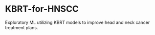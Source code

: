 # KBRT-for-HNSCC
Exploratory ML utilizing KBRT models to improve head and neck cancer treatment plans.
